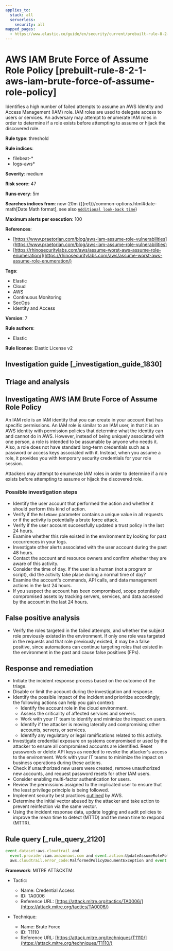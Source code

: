 ```yaml
---
applies_to:
  stack: all
  serverless:
    security: all
mapped_pages:
  - https://www.elastic.co/guide/en/security/current/prebuilt-rule-8-2-1-aws-iam-brute-force-of-assume-role-policy.html
---
```


# AWS IAM Brute Force of Assume Role Policy [prebuilt-rule-8-2-1-aws-iam-brute-force-of-assume-role-policy]

Identifies a high number of failed attempts to assume an AWS Identity and Access Management (IAM) role. IAM roles are used to delegate access to users or services. An adversary may attempt to enumerate IAM roles in order to determine if a role exists before attempting to assume or hijack the discovered role.

**Rule type**: threshold

**Rule indices**:

* filebeat-*
* logs-aws*

**Severity**: medium

**Risk score**: 47

**Runs every**: 5m

**Searches indices from**: now-20m ({{ref}}/common-options.html#date-math[Date Math format], see also [`Additional look-back time`](docs-content://solutions/security/detect-and-alert/create-detection-rule.md#rule-schedule))

**Maximum alerts per execution**: 100

**References**:

* [https://www.praetorian.com/blog/aws-iam-assume-role-vulnerabilities](https://www.praetorian.com/blog/aws-iam-assume-role-vulnerabilities)
* [https://rhinosecuritylabs.com/aws/assume-worst-aws-assume-role-enumeration/](https://rhinosecuritylabs.com/aws/assume-worst-aws-assume-role-enumeration/)

**Tags**:

* Elastic
* Cloud
* AWS
* Continuous Monitoring
* SecOps
* Identity and Access

**Version**: 7

**Rule authors**:

* Elastic

**Rule license**: Elastic License v2

## Investigation guide [_investigation_guide_1830]

## Triage and analysis

## Investigating AWS IAM Brute Force of Assume Role Policy

An IAM role is an IAM identity that you can create in your account that has specific permissions. An IAM role is similar
to an IAM user, in that it is an AWS identity with permission policies that determine what the identity can and cannot
do in AWS. However, instead of being uniquely associated with one person, a role is intended to be assumable by anyone
who needs it. Also, a role does not have standard long-term credentials such as a password or access keys associated
with it. Instead, when you assume a role, it provides you with temporary security credentials for your role session.

Attackers may attempt to enumerate IAM roles in order to determine if a role exists before attempting to assume or
hijack the discovered role.

### Possible investigation steps

- Identify the user account that performed the action and whether it should perform this kind of action.
- Verify if the `RoleName` parameter contains a unique value in all requests or if the activity is potentially a brute
force attack.
- Verify if the user account successfully updated a trust policy in the last 24 hours.
- Examine whether this role existed in the environment by looking for past occurrences in your logs.
- Investigate other alerts associated with the user account during the past 48 hours.
- Contact the account and resource owners and confirm whether they are aware of this activity.
- Consider the time of day. If the user is a human (not a program or script), did the activity take place during a normal
time of day?
- Examine the account's commands, API calls, and data management actions in the last 24 hours.
- If you suspect the account has been compromised, scope potentially compromised assets by tracking servers, services,
and data accessed by the account in the last 24 hours.

## False positive analysis

- Verify the roles targeted in the failed attempts, and whether the subject role previously existed in the environment.
If only one role was targeted in the requests and that role previously existed, it may be a false positive, since
automations can continue targeting roles that existed in the environment in the past and cause false positives (FPs).

## Response and remediation

- Initiate the incident response process based on the outcome of the triage.
- Disable or limit the account during the investigation and response.
- Identify the possible impact of the incident and prioritize accordingly; the following actions can help you gain context:
    - Identify the account role in the cloud environment.
    - Assess the criticality of affected services and servers.
    - Work with your IT team to identify and minimize the impact on users.
    - Identify if the attacker is moving laterally and compromising other accounts, servers, or services.
    - Identify any regulatory or legal ramifications related to this activity.
- Investigate credential exposure on systems compromised or used by the attacker to ensure all compromised accounts are
identified. Reset passwords or delete API keys as needed to revoke the attacker's access to the environment. Work with
your IT teams to minimize the impact on business operations during these actions.
- Check if unauthorized new users were created, remove unauthorized new accounts, and request password resets for other
IAM users.
- Consider enabling multi-factor authentication for users.
- Review the permissions assigned to the implicated user to ensure that the least privilege principle is being followed.
- Implement security best practices [outlined](https://aws.amazon.com/premiumsupport/knowledge-center/security-best-practices/) by AWS.
- Determine the initial vector abused by the attacker and take action to prevent reinfection via the same vector.
- Using the incident response data, update logging and audit policies to improve the mean time to detect (MTTD) and the
mean time to respond (MTTR).

## Rule query [_rule_query_2120]

```js
event.dataset:aws.cloudtrail and
  event.provider:iam.amazonaws.com and event.action:UpdateAssumeRolePolicy and
  aws.cloudtrail.error_code:MalformedPolicyDocumentException and event.outcome:failure
```

**Framework**: MITRE ATT&CKTM

* Tactic:

    * Name: Credential Access
    * ID: TA0006
    * Reference URL: [https://attack.mitre.org/tactics/TA0006/](https://attack.mitre.org/tactics/TA0006/)

* Technique:

    * Name: Brute Force
    * ID: T1110
    * Reference URL: [https://attack.mitre.org/techniques/T1110/](https://attack.mitre.org/techniques/T1110/)



